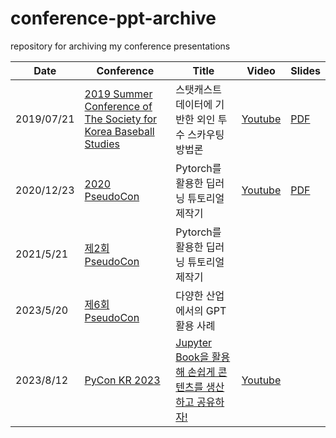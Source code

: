 # conference-ppt-archive
repository for archiving my conference presentations

| Date       | Conference                                                   | Title                                                | Video                                   | Slides                               |
| ---------- | ------------------------------------------------------------ | ---------------------------------------------------- | --------------------------------------- | ------------------------------------ |
| 2019/07/21 | [2019 Summer Conference of The Society for Korea Baseball Studies](2019-SKBS-summer/about.png) | 스탯캐스트 데이터에 기반한 외인 투수 스카우팅 방법론 | [Youtube](https://youtu.be/B50xiVJ8HlU) | [PDF](2019-SKBS-summer/slides.pdf)   |
| 2020/12/23 | [2020 PseudoCon](2020-PseudoCon-1st/about.gif)               | Pytorch를 활용한 딥러닝 튜토리얼 제작기              | [Youtube](https://youtu.be/Agv65GUod-0) | [PDF](2020-PseudoCon-1st/slides.pdf) |
| 2021/5/21  | [제2회 PseudoCon](2021-PseudoCon-2nd/about.png)              | Pytorch를 활용한 딥러닝 튜토리얼 제작기              |                                         |                                      |
| 2023/5/20  | [제6회 PseudoCon](https://devocean.sk.com/events/view.do?id=164)              | 다양한 산업에서의 GPT 활용 사례              |                                         |                                      |
| 2023/8/12  | [PyCon KR 2023](https://2023.pycon.kr/) | [Jupyter Book을 활용해 손쉽게 콘텐츠를 생산하고 공유하자!](https://2023.pycon.kr/session/13)              | [Youtube](https://youtu.be/VXPZ0omr5UE?si=X4PCWUgFTW2BLxEC)  |                                      |

